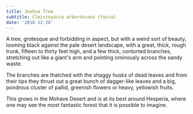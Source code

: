 ```yaml
---
title: Joshua Tree
subtitle: Cleistoyúcca arboréscens (Yucca)
date: '2018-12-26'
---
```


A tree, grotesque and forbidding in aspect, but with a weird sort of beauty, looming black
against the pale desert landscape, with a great, thick, rough trunk, fifteen to thirty feet high,
and a few thick, contorted branches, stretching out like a giant's arm and pointing ominously
across the sandy waste.

The branches are thatched with the shaggy husks of dead leaves and from their tips they thrust
out a great bunch of dagger-like leaves and a big, pondrous cluster of pallid, greenish flowers
or heavy, yellowish fruits.

This grows in the Mohave Desert and is at its best around Hesperia, where one may see the most
fantastic forest that it is possible to imagine.
